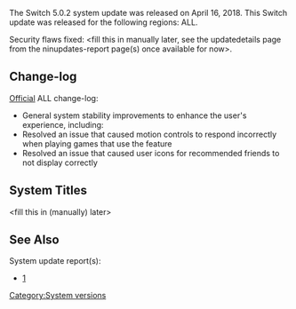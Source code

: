 The Switch 5.0.2 system update was released on April 16, 2018. This
Switch update was released for the following regions: ALL.

Security flaws fixed: \<fill this in manually later, see the
updatedetails page from the ninupdates-report page(s) once available for
now\>.

## Change-log

[Official](http://en-americas-support.nintendo.com/app/answers/detail/a_id/22525/p/897)
ALL change-log:

  - General system stability improvements to enhance the user's
    experience, including:
  - Resolved an issue that caused motion controls to respond incorrectly
    when playing games that use the feature
  - Resolved an issue that caused user icons for recommended friends to
    not display correctly

## System Titles

\<fill this in (manually) later\>

## See Also

System update
    report(s):

  - [1](https://yls8.mtheall.com/ninupdates/reports.php?date=04-16-18_08-05-10&sys=hac)

[Category:System versions](Category:System_versions "wikilink")
